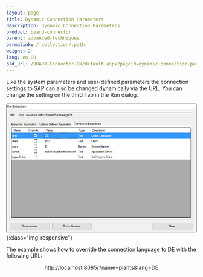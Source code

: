 ```yaml
---
layout: page
title: Dynamic Connection Parameters
description: Dynamic Connection Parameters
product: board-connector
parent: advanced-techniques
permalink: /:collection/:path
weight: 2
lang: en_GB
old_url: /BOARD-Connector-EN/default.aspx?pageid=dynamic-connection-parameters
---	
```


Like the system parameters and user-defined parameters the connection settings to SAP can also be changed dynamically via the URL. You can change the setting on the third Tab in the Run dialog.

![Run-Extraction-Connection-Parameters](/img/content/Run-Extraction-Connection-Parameters.jpg){:class="img-responsive"}

The example shows how to override the connection language to DE with the following URL:

<center>http://localhost:8085/?name=plants&lang=DE</center>